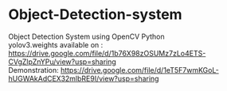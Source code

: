# Object-Detection-system
Object Detection System using OpenCV Python       
yolov3.weights available on : https://drive.google.com/file/d/1b76X98zOSUMz7zLo4ETS-CVgZlpZnYPu/view?usp=sharing      
Demonstration: https://drive.google.com/file/d/1eT5F7wmKGoL-hUGWAkAdCEX32mlbRE9I/view?usp=sharing
